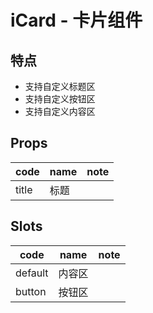 # iCard - 卡片组件

## 特点

* 支持自定义标题区
* 支持自定义按钮区
* 支持自定义内容区





## Props

| code  | name | note |
| ----- | ---- | ---- |
| title | 标题 |      |



## Slots

| code    | name   | note |
| ------- | ------ | ---- |
| default | 内容区 |      |
| button  | 按钮区 |      |